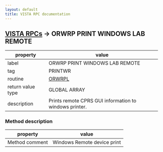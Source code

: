 ```yaml
---
layout: default
title: VISTA RPC documentation
---
```




## [VISTA RPCs](TableOfContent.md) &#8594; ORWRP PRINT WINDOWS LAB REMOTE 

 property | value 
--- | --- 
 label | ORWRP PRINT WINDOWS LAB REMOTE
 tag | PRINTWR
 routine | [ORWRPL](http://code.osehra.org/dox/Routine_ORWRPL_source.html)
 return value type | GLOBAL ARRAY
 description |  Prints remote CPRS GUI information to windows printer.


### Method description

 property | value 
--- | --- 
 Method comment | Windows Remote device print